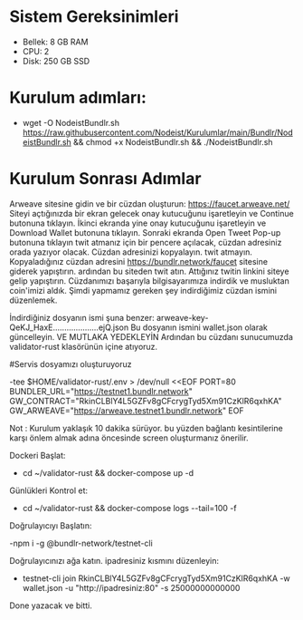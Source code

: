  # Sistem Gereksinimleri
 - Bellek: 8 GB RAM
 - CPU: 2 
 - Disk: 250 GB SSD 

 
 # Kurulum adımları:
 
 - wget -O NodeistBundlr.sh https://raw.githubusercontent.com/Nodeist/Kurulumlar/main/Bundlr/NodeistBundlr.sh && chmod +x NodeistBundlr.sh && ./NodeistBundlr.sh
 
 # Kurulum Sonrası Adımlar
 
 Arweave sitesine gidin ve bir cüzdan oluşturun: https://faucet.arweave.net/
 Siteyi açtığınızda bir ekran gelecek onay kutucuğunu işaretleyin ve Continue butonuna tıklayın.
 İkinci ekranda yine onay kutucuğunu işaretleyin ve Download Wallet butonuna tıklayın.
 Sonraki ekranda Open Tweet Pop-up butonuna tıklayın twit atmanız için bir pencere açılacak, cüzdan adresiniz orada yazıyor olacak. Cüzdan adresinizi kopyalayın. twit atmayın.
 Kopyaladığınız cüzdan adresini https://bundlr.network/faucet sitesine giderek yapıştırın. ardından bu siteden twit atın. Attığınız twitin linkini siteye gelip yapıştırın.
 Cüzdanımızı başarıyla bilgisayarımıza indirdik ve musluktan coin'imizi aldık.
 Şimdi yapmamız gereken şey indirdiğimiz cüzdan ismini düzenlemek.
 
 İndirdiğiniz dosyanın ismi şuna benzer: arweave-key-QeKJ_HaxE....................ejQ.json
 Bu dosyanın ismini wallet.json olarak güncelleyin. VE MUTLAKA YEDEKLEYİN
 Ardından bu cüzdanı sunucumuzda validator-rust klasörünün içine atıyoruz.
 
 #Servis dosyamızı oluşturuyoruz
 
-tee $HOME/validator-rust/.env > /dev/null <<EOF
PORT=80
BUNDLER_URL="https://testnet1.bundlr.network"
GW_CONTRACT="RkinCLBlY4L5GZFv8gCFcrygTyd5Xm91CzKlR6qxhKA"
GW_ARWEAVE="https://arweave.testnet1.bundlr.network"
EOF

Not : Kurulum yaklaşık 10 dakika sürüyor. bu yüzden bağlantı kesintilerine karşı önlem almak adına öncesinde screen oluşturmanız önerilir.

 Dockeri Başlat:
 
 - cd ~/validator-rust && docker-compose up -d
 
 Günlükleri Kontrol et:
 
 - cd ~/validator-rust && docker-compose logs --tail=100 -f
 
 Doğrulayıcıyı Başlatın:
 
 -npm i -g @bundlr-network/testnet-cli
 
 Doğrulayıcınızı ağa katın. ipadresiniz kısmını düzenleyin:
 
 - testnet-cli join RkinCLBlY4L5GZFv8gCFcrygTyd5Xm91CzKlR6qxhKA -w wallet.json -u "http://ipadresiniz:80" -s 25000000000000
 
 Done yazacak ve bitti.
 
 
  

